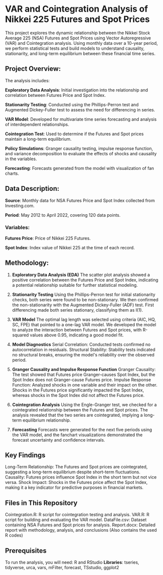 # VAR and Cointegration Analysis of Nikkei 225 Futures and Spot Prices
This project explores the dynamic relationship between the Nikkei Stock Average 225 (NSA) Futures and Spot Prices using Vector Autoregressive (VAR) and Cointegration analysis. Using monthly data over a 10-year period, we perform statistical tests and build models to understand causality, stationarity, and long-term equilibrium between these financial time series.

## Project Overview:
The analysis includes:

__Exploratory Data Analysis__: Initial investigation into the relationship and correlation between Futures Price and Spot Index.

__Stationarity Testing__: Conducted using the Phillips-Perron test and Augmented Dickey-Fuller test to assess the need for differencing in series.

__VAR Model__: Developed for multivariate time series forecasting and analysis of interdependent relationships.

__Cointegration Test__: Used to determine if the Futures and Spot prices maintain a long-term equilibrium.

__Policy Simulations__: Granger causality testing, impulse response function, and variance decomposition to evaluate the effects of shocks and causality in the variables.

__Forecasting__: Forecasts generated from the model with visualization of fan charts.

## Data Description:
__Source__: Monthly data for NSA Futures Price and Spot Index collected from Investing.com.

__Period__: May 2012 to April 2022, covering 120 data points.

### Variables:
__Futures Price__: Price of Nikkei 225 Futures.

__Spot Index__: Index value of Nikkei 225 at the time of each record.

## Methodology:

1. __Exploratory Data Analysis (EDA)__
The scatter plot analysis showed a positive correlation between the Futures Price and Spot Index, indicating a potential relationship suitable for further statistical modeling.

2. __Stationarity Testing__
Using the Phillips-Perron test for initial stationarity checks, both series were found to be non-stationary. We then confirmed the non-stationarity with the Augmented Dickey-Fuller (ADF) test. First differencing made both series stationary, classifying them as I(1).

3. __VAR Model__
The optimal lag length was selected using criteria (AIC, HQ, SC, FPE) that pointed to a one-lag VAR model. We developed the model to analyze the interaction between Futures and Spot prices, with R-squared values above 0.95, indicating a good model fit.

4. __Model Diagnostics__
Serial Correlation: Conducted tests confirmed no autocorrelation in residuals.
Structural Stability: Stability tests indicated no structural breaks, ensuring the model's reliability over the observed period.

5. __Granger Causality and Impulse Response Function__
Granger Causality: The test showed that Futures price Granger-causes Spot Index, but the Spot Index does not Granger-cause Futures price.
Impulse Response Function: Analyzed shocks in one variable and their impact on the other. Shocks in the Futures price significantly impacted the Spot Index, whereas shocks in the Spot Index did not affect the Futures price.

7. __Cointegration Analysis__
Using the Engle-Granger test, we checked for a cointegrated relationship between the Futures and Spot prices. The analysis revealed that the two series are cointegrated, implying a long-term equilibrium relationship.

8. __Forecasting__
Forecasts were generated for the next five periods using the VAR model, and the fanchart visualizations demonstrated the forecast uncertainty and confidence intervals.

## Key Findings
Long-Term Relationship: The Futures and Spot prices are cointegrated, suggesting a long-term equilibrium despite short-term fluctuations.
Causality: Futures prices influence Spot Index in the short term but not vice versa.
Shock Impact: Shocks in the Futures price affect the Spot Index, making it a key indicator for predictive purposes in financial markets.

## Files in This Repository
Cointegration.R: R script for cointegration testing and analysis.
VAR.R: R script for building and evaluating the VAR model.
DataFile.csv: Dataset containing NSA Futures and Spot prices for analysis.
Report.docx: Detailed report with methodology, analysis, and conclusions (Also contains the used R codes)

## Prerequisites
To run the analysis, you will need:
R and RStudio
__Libraries__: tseries, tidyverse, urca, vars, mFilter, forecast, TSstudio, ggplot2
